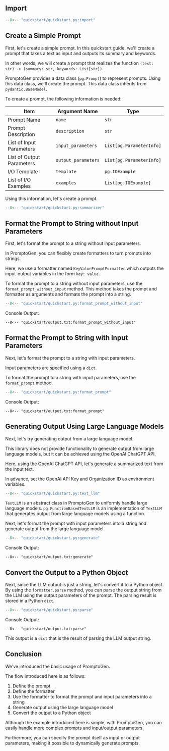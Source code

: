 ## Import
    
```python
--8<-- "quickstart/quickstart.py:import"
```

## Create a Simple Prompt

First, let's create a simple prompt. In this quickstart guide, we'll create a prompt that takes a text as input and outputs its summary and keywords.

In other words, we will create a prompt that realizes the function `(text: str) -> (summary: str, keywords: List[str])`.

PromptoGen provides a data class (`pg.Prompt`) to represent prompts.
Using this data class, we'll create the prompt.
This data class inherits from `pydantic.BaseModel`.

To create a prompt, the following information is needed:

| Item                       | Argument Name                | Type                                      |
|----------------------------|-----------------------------|------------------------------------------|
| Prompt Name                | `name`                      | `str`                                    |
| Prompt Description         | `description`               | `str`                                    |
| List of Input Parameters   | `input_parameters`          | `List[pg.ParameterInfo]`                 |
| List of Output Parameters  | `output_parameters`         | `List[pg.ParameterInfo]`                 |
| I/O Template               | `template`                  | `pg.IOExample`                           |
| List of I/O Examples       | `examples`                  | `List[pg.IOExample]`                     |

Using this information, let's create a prompt.

```python
--8<-- "quickstart/quickstart.py:summarizer"
```

## Format the Prompt to String without Input Parameters

First, let's format the prompt to a string without input parameters.

In PromptoGen, you can flexibly create formatters to turn prompts into strings.

Here, we use a formatter named `KeyValuePromptFormatter` which outputs the input-output variables in the form `key: value`.

To format the prompt to a string without input parameters, use the `format_prompt_without_input` method.
This method takes the prompt and formatter as arguments and formats the prompt into a string.

```python
--8<-- "quickstart/quickstart.py:format_prompt_without_input"
```

Console Output:

```console
--8<-- "quickstart/output.txt:format_prompt_without_input"
```

## Format the Prompt to String with Input Parameters

Next, let's format the prompt to a string with input parameters.

Input parameters are specified using a `dict`.

To format the prompt to a string with input parameters, use the `format_prompt` method.

```python
--8<-- "quickstart/quickstart.py:format_prompt"
```

Console Output:

```console
--8<-- "quickstart/output.txt:format_prompt"
```

## Generating Output Using Large Language Models

Next, let's try generating output from a large language model.

This library does not provide functionality to generate output from large language models, but it can be achieved using the OpenAI ChatGPT API.

Here, using the OpenAI ChatGPT API, let's generate a summarized text from the input text.

In advance, set the OpenAI API Key and Organization ID as environment variables.

```python
--8<-- "quickstart/quickstart.py:text_llm"
```

`TextLLM` is an abstract class in PromptoGen to uniformly handle large language models. `pg.FunctionBasedTextLLM` is an implementation of `TextLLM` that generates output from large language models using a function.

Next, let's format the prompt with input parameters into a string and generate output from the large language model.

```python
--8<-- "quickstart/quickstart.py:generate"
```

Console Output:

```console
--8<-- "quickstart/output.txt:generate"
```

## Convert the Output to a Python Object

Next, since the LLM output is just a string, let's convert it to a Python object. By using the `formatter.parse` method, you can parse the output string from the LLM using the output parameters of the prompt. The parsing result is stored in a Python `dict`.

```python
--8<-- "quickstart/quickstart.py:parse"
```

Console Output:

```console
--8<-- "quickstart/output.txt:parse"
```

This output is a `dict` that is the result of parsing the LLM output string.

## Conclusion

We've introduced the basic usage of PromptoGen.

The flow introduced here is as follows:

1. Define the prompt
2. Define the formatter
3. Use the formatter to format the prompt and input parameters into a string
4. Generate output using the large language model
5. Convert the output to a Python object

Although the example introduced here is simple, with PromptoGen, you can easily handle more complex prompts and input/output parameters.

Furthermore, you can specify the prompt itself as input or output parameters, making it possible to dynamically generate prompts.
